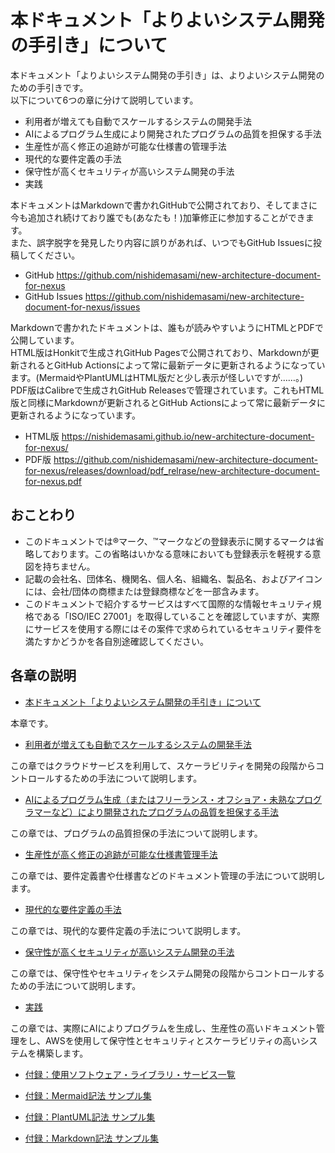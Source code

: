 # 本ドキュメント「よりよいシステム開発の手引き」について

本ドキュメント「よりよいシステム開発の手引き」は、よりよいシステム開発のための手引きです。  
以下について6つの章に分けて説明しています。

- 利用者が増えても自動でスケールするシステムの開発手法
- AIによるプログラム生成により開発されたプログラムの品質を担保する手法
- 生産性が高く修正の追跡が可能な仕様書の管理手法
- 現代的な要件定義の手法
- 保守性が高くセキュリティが高いシステム開発の手法
- 実践

本ドキュメントはMarkdownで書かれGitHubで公開されており、そしてまさに今も追加され続けており誰でも(あなたも！)加筆修正に参加することができます。  
また、誤字脱字を発見したり内容に誤りがあれば、いつでもGitHub Issuesに投稿してください。

- GitHub https://github.com/nishidemasami/new-architecture-document-for-nexus
- GitHub Issues https://github.com/nishidemasami/new-architecture-document-for-nexus/issues

Markdownで書かれたドキュメントは、誰もが読みやすいようにHTMLとPDFで公開しています。  
HTML版はHonkitで生成されGitHub Pagesで公開されており、Markdownが更新されるとGitHub Actionsによって常に最新データに更新されるようになっています。(MermaidやPlantUMLはHTML版だと少し表示が怪しいですが……。)  
PDF版はCalibreで生成されGitHub Releasesで管理されています。これもHTML版と同様にMarkdownが更新されるとGitHub Actionsによって常に最新データに更新されるようになっています。  

- HTML版 https://nishidemasami.github.io/new-architecture-document-for-nexus/  
- PDF版 https://github.com/nishidemasami/new-architecture-document-for-nexus/releases/download/pdf_relrase/new-architecture-document-for-nexus.pdf  

## おことわり

- このドキュメントでは®マーク、™マークなどの登録表示に関するマークは省略しております。この省略はいかなる意味においても登録表示を軽視する意図を持ちません。
- 記載の会社名、団体名、機関名、個人名、組織名、製品名、およびアイコンには、会社/団体の商標または登録商標などを一部含みます。
- このドキュメントで紹介するサービスはすべて国際的な情報セキュリティ規格である「ISO/IEC 27001」を取得していることを確認していますが、実際にサービスを使用する際にはその案件で求められているセキュリティ要件を満たすかどうかを各自別途確認してください。

## 各章の説明

* [本ドキュメント「よりよいシステム開発の手引き」について](README.md)

本章です。

* [利用者が増えても自動でスケールするシステムの開発手法](markdown/how_to_management_aws_services.md)

この章ではクラウドサービスを利用して、スケーラビリティを開発の段階からコントロールするための手法について説明します。

* [AIによるプログラム生成（またはフリーランス・オフショア・未熟なプログラマーなど）により開発されたプログラムの品質を担保する手法](markdown/how_to_develop.md)

この章では、プログラムの品質担保の手法について説明します。

* [生産性が高く修正の追跡が可能な仕様書管理手法](markdown/how_to_management_documents.md)

この章では、要件定義書や仕様書などのドキュメント管理の手法について説明します。

* [現代的な要件定義の手法](markdown/how_to_define_requirements.md)

この章では、現代的な要件定義の手法について説明します。

* [保守性が高くセキュリティが高いシステム開発の手法]()

この章では、保守性やセキュリティをシステム開発の段階からコントロールするための手法について説明します。

* [実践]()

この章では、実際にAIによりプログラムを生成し、生産性の高いドキュメント管理をし、AWSを使用して保守性とセキュリティとスケーラビリティの高いシステムを構築します。

* [付録：使用ソフトウェア・ライブラリ・サービス一覧]()

* [付録：Mermaid記法 サンプル集](markdown/appendix/mermaid_samples.md)

* [付録：PlantUML記法 サンプル集](markdown/appendix/plantuml_samples.md)

* [付録：Markdown記法 サンプル集](markdown/appendix/markdown_samples.md)
